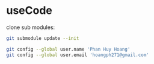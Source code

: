 # useCode

clone sub modules:

```bash
git submodule update --init
```

```bash
git config --global user.name 'Phan Huy Hoang'
git config --global user.email 'hoangph271@gmail.com'
```

